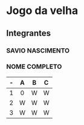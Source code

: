 # Jogo da velha
## Integrantes
### SAVIO NASCIMENTO
### NOME COMPLETO

| -  |  A     | B     | C     |
| -- | :---:  | :---: | :---: |
| 1  | 0      | W     | W     |
| 2  | W      | W     | W     |
| 3  | W      | W     | W     |